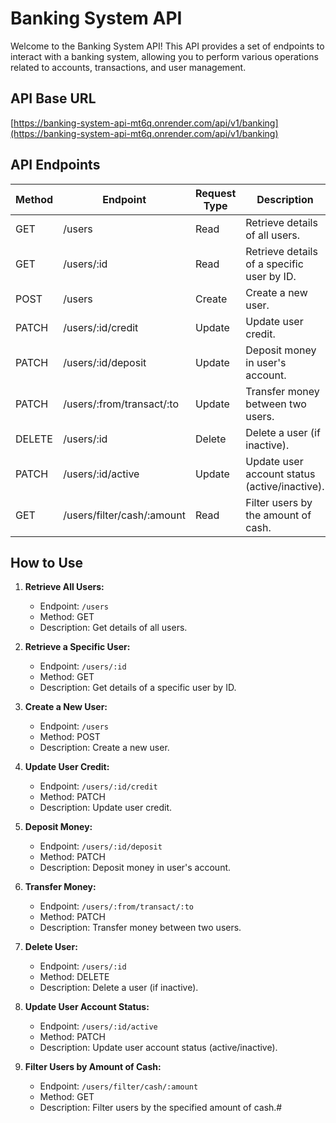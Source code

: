 # Banking System API

Welcome to the Banking System API! This API provides a set of endpoints to interact with a banking system, allowing you to perform various operations related to accounts, transactions, and user management.

## API Base URL

[https://banking-system-api-mt6q.onrender.com/api/v1/banking](https://banking-system-api-mt6q.onrender.com/api/v1/banking)

## API Endpoints

| Method | Endpoint                   | Request Type | Description                                   |
| ------ | -------------------------- | ------------ | --------------------------------------------- |
| GET    | /users                     | Read         | Retrieve details of all users.                |
| GET    | /users/:id                 | Read         | Retrieve details of a specific user by ID.    |
| POST   | /users                     | Create       | Create a new user.                            |
| PATCH  | /users/:id/credit          | Update       | Update user credit.                           |
| PATCH  | /users/:id/deposit         | Update       | Deposit money in user's account.              |
| PATCH  | /users/:from/transact/:to  | Update       | Transfer money between two users.             |
| DELETE | /users/:id                 | Delete       | Delete a user (if inactive).                  |
| PATCH  | /users/:id/active          | Update       | Update user account status (active/inactive). |
| GET    | /users/filter/cash/:amount | Read         | Filter users by the amount of cash.           |

## How to Use

1. **Retrieve All Users:**

   - Endpoint: `/users`
   - Method: GET
   - Description: Get details of all users.

2. **Retrieve a Specific User:**

   - Endpoint: `/users/:id`
   - Method: GET
   - Description: Get details of a specific user by ID.

3. **Create a New User:**

   - Endpoint: `/users`
   - Method: POST
   - Description: Create a new user.

4. **Update User Credit:**

   - Endpoint: `/users/:id/credit`
   - Method: PATCH
   - Description: Update user credit.

5. **Deposit Money:**

   - Endpoint: `/users/:id/deposit`
   - Method: PATCH
   - Description: Deposit money in user's account.

6. **Transfer Money:**

   - Endpoint: `/users/:from/transact/:to`
   - Method: PATCH
   - Description: Transfer money between two users.

7. **Delete User:**

   - Endpoint: `/users/:id`
   - Method: DELETE
   - Description: Delete a user (if inactive).

8. **Update User Account Status:**
   - Endpoint: `/users/:id/active`
   - Method: PATCH
   - Description: Update user account status (active/inactive).

9. **Filter Users by Amount of Cash:**
    - Endpoint: `/users/filter/cash/:amount`
    - Method: GET
    - Description: Filter users by the specified amount of cash.# 
